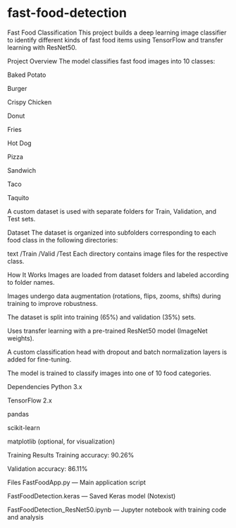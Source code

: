 # fast-food-detection
Fast Food Classification
This project builds a deep learning image classifier to identify different kinds of fast food items using TensorFlow and transfer learning with ResNet50.

Project Overview
The model classifies fast food images into 10 classes:

Baked Potato

Burger

Crispy Chicken

Donut

Fries

Hot Dog

Pizza

Sandwich

Taco

Taquito

A custom dataset is used with separate folders for Train, Validation, and Test sets.

Dataset
The dataset is organized into subfolders corresponding to each food class in the following directories:

text
/Train
/Valid
/Test
Each directory contains image files for the respective class.

How It Works
Images are loaded from dataset folders and labeled according to folder names.

Images undergo data augmentation (rotations, flips, zooms, shifts) during training to improve robustness.

The dataset is split into training (65%) and validation (35%) sets.

Uses transfer learning with a pre-trained ResNet50 model (ImageNet weights).

A custom classification head with dropout and batch normalization layers is added for fine-tuning.

The model is trained to classify images into one of 10 food categories.

Dependencies
Python 3.x

TensorFlow 2.x

pandas

scikit-learn

matplotlib (optional, for visualization)

Training Results
Training accuracy: 90.26%

Validation accuracy: 86.11%

Files
FastFoodApp.py — Main application script

FastFoodDetection.keras — Saved Keras model (Notexist)

FastFoodDetection_ResNet50.ipynb — Jupyter notebook with training code and analysis